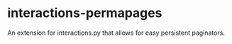 # interactions-permapages
An extension for interactions.py that allows for easy persistent paginators.
